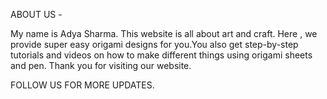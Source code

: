 ABOUT US - 

My name is Adya Sharma. This website is all about art and craft. Here , we provide super easy origami designs for you.You also get step-by-step tutorials and videos on how to make different things using origami sheets and pen.
Thank you for visiting our website.

FOLLOW US FOR MORE UPDATES.
